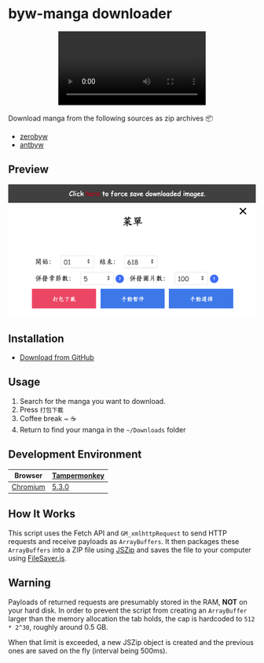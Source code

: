 # byw-manga downloader

<div align="center">
  <video src="https://github.com/user-attachments/assets/5962a5b6-d188-4455-83c2-25325905f649" />
</div>

Download manga from the following sources as zip archives :package:

- [zerobyw](https://antbyw.github.io/)
- [antbyw](https://antbyw.github.io/)

## Preview

![Sidebar menu](https://raw.githubusercontent.com/Mccranky83/byw-mangadl/master/Preview.png)

## Installation

- [Download from GitHub](https://github.com/Mccranky83/byw-mangadl/raw/main/antbyw-mangadl.user.js)

## Usage

1. Search for the manga you want to download.
2. Press `打包下載`
3. Coffee break ~ :coffee:
4. Return to find your manga in the `~/Downloads` folder

## Development Environment

| Browser                                                                                                   | [Tampermonkey](http://tampermonkey.net/)                                            |
| --------------------------------------------------------------------------------------------------------- | ----------------------------------------------------------------------------------- |
| [Chromium](https://github.com/ungoogled-software/ungoogled-chromium-macos/releases/tag/129.0.6668.89-1.1) | [5.3.0](https://chrome.google.com/webstore/detail/dhdgffkkebhmkfjojejmpbldmpobfkfo) |

## How It Works

This script uses the Fetch API and `GM_xmlhttpRequest` to send HTTP requests and receive payloads as `ArrayBuffers`. It then packages these `ArrayBuffers` into a ZIP file using [JSZip](https://github.com/Stuk/jszip) and saves the file to your computer using [FileSaver.js](https://github.com/eligrey/FileSaver.js).

## Warning

Payloads of returned requests are presumably stored in the RAM, **NOT** on your hard disk. In order to prevent the script from creating an `ArrayBuffer` larger than the memory allocation the tab holds, the cap is hardcoded to `512 * 2^30`, roughly around 0.5 GB.

When that limit is exceeded, a new JSZip object is created and the previous ones are saved on the fly (interval being 500ms).
